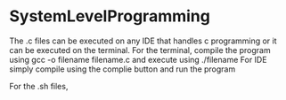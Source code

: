 # SystemLevelProgramming
The .c files can be executed on any IDE that handles c programming or it can be executed on the terminal. 
For the terminal, compile the program using gcc -o filename filename.c and execute using ./filename
For IDE simply compile using the complie button and run the program 

For the .sh files, 

